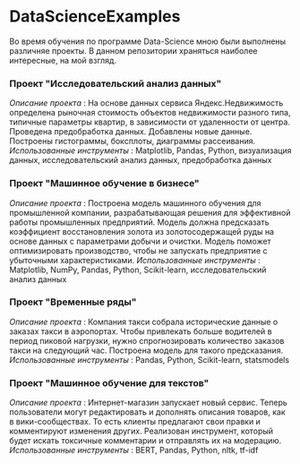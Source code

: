 # DataScienceExamples

Во время обучения по программе Data-Science мною были выполнены различняе проекты.
В данном репозитории храняться наиболее интересные, на мой взгляд.

### Проект "Исследовательский анализ данных"
*Описание проекта* : На основе данных сервиса Яндекс.Недвижимость определена рыночная стоимость объектов недвижимости разного типа, типичные параметры квартир, в зависимости от удаленности от центра. Проведена предобработка данных. Добавлены новые данные. Построены гистограммы, боксплоты, диаграммы рассеивания.
*Использованные инструменты* : Matplotlib, Pandas, Python, визуализация данных, исследовательский анализ данных, предобработка данных

### Проект "Машинное обучение в бизнесе"
*Описание проекта* : Построена модель машинного обучения для промышленной компании, разрабатывающая решения для эффективной работы промышленных предприятий. Модель должна предсказать коэффициент восстановления золота из золотосодержащей руды на основе данных с параметрами добычи и очистки. Модель поможет оптимизировать производство, чтобы не запускать предприятие с убыточными характеристиками.
*Использованные инструменты* : Matplotlib, NumPy, Pandas, Python, Scikit-learn, исследовательский анализ данных

### Проект "Временные ряды"
*Описание проекта* : Компания такси собрала исторические данные о заказах такси в аэропортах. Чтобы привлекать больше водителей в период пиковой нагрузки, нужно спрогнозировать количество заказов такси на следующий час. Построена модель для такого предсказания.
*Использованные инструменты* : Pandas, Python, Scikit-learn, statsmodels

### Проект "Машинное обучение для текстов"
*Описание проекта* : Интернет-магазин запускает новый сервис. Теперь пользователи могут редактировать и дополнять описания товаров, как в вики-сообществах. То есть клиенты предлагают свои правки и комментируют изменения других. Реализован инструмент, который будет искать токсичные комментарии и отправлять их на модерацию.
*Использованные инструменты* : BERT, Pandas, Python, nltk, tf-idf
